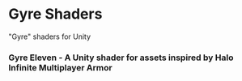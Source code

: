 # Gyre Shaders

"Gyre" shaders for Unity

### Gyre Eleven - A Unity shader for assets inspired by Halo Infinite Multiplayer Armor
